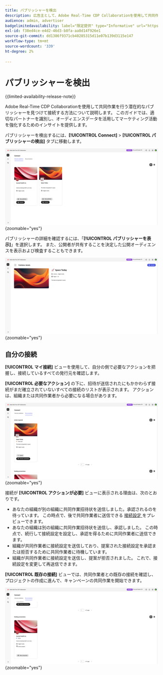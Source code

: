 ```yaml
---
title: パブリッシャーを検出
description: 広告主として、Adobe Real-Time CDP Collaborationを使用して共同作業を行う潜在的なパブリッシャーを見つける方法を説明します
audience: admin, advertiser
badgelimitedavailability: label="限定提供" type="Informative" url="https://helpx.adobe.com/legal/product-descriptions/real-time-customer-data-platform-collaboration.html newtab=true"
exl-id: f38ed4ce-e4d2-46d3-b8fa-aa8d14f926e1
source-git-commit: dd1386f9371cb40285315d11e07b139d3115e147
workflow-type: tm+mt
source-wordcount: '339'
ht-degree: 2%

---
```


# パブリッシャーを検出

{{limited-availability-release-note}}

Adobe Real-Time CDP Collaborationを使用して共同作業を行う潜在的なパブリッシャーを見つけて接続する方法について説明します。 このガイドでは、適切なパートナーを識別し、オーディエンスデータを活用してマーケティング活動を強化するためのインサイトを提供します。

パブリッシャーを検出するには、**[!UICONTROL Connect]** > **[!UICONTROL パブリッシャーの検出]** タブに移動します。

![ パブリッシャーの検出ページ ](/help/assets/connect/discover-publishers/discover-publishers-overview.png){zoomable="yes"}

パブリッシャーの詳細を確認するには、「**[!UICONTROL パブリッシャーを表示]**」を選択します。 また、公開者が共有することを決定した公開オーディエンスを表示および検査することもできます。

![ 発行者のプロファイルを表示 ](/help/assets/connect/discover-publishers/view-publisher-profile.png){zoomable="yes"}

## 自分の接続

**[!UICONTROL マイ接続]** ビューを使用して、自分の側で必要なアクションを把握し、接続しているすべての発行元を確認します。

**[!UICONTROL 必要なアクション]** の下に、招待が送信されたにもかかわらず接続がまだ確立されていないすべての接続のリストが表示されます。 アクションは、組織または共同作業者から必要になる場合があります。

![ アクションが必要です：マイ接続画面のビュー ](/help/assets/connect/discover-publishers/action-required-view.png){zoomable="yes"}

接続が **[!UICONTROL アクションが必要]** ビューに表示される理由は、次のとおりです。

* あなたの組織が別の組織に共同作業招待状を送信しました。承認されるのを待っています。 この時点で、後で共同作業者に送信できる [ 接続設定 ](/help/guide/glossary.md#connection-settings) をプレビューできます。
* あなたの組織は別の組織に共同作業招待状を送信し、承認しました。 この時点で、続行して接続設定を設定し、承認を得るために共同作業者に送信できます。
* 組織が共同作業者に接続設定を送信しており、提案された接続設定を承認または拒否するために共同作業者に待機しています。
* 組織が共同作業者に接続設定を送信し、提案が拒否されました。 これで、接続設定を変更して再送信できます。

**[!UICONTROL 既存の接続]** ビューでは、共同作業者との既存の接続を確認し、プロジェクトの作成に進んで、キャンペーンの共同作業を開始できます。

![ マイ接続画面の既存の接続ビュー ](/help/assets/connect/discover-publishers/existing-connections-view.png){zoomable="yes"}
